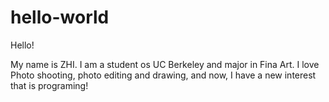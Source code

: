 # hello-world

Hello!

My name is ZHI. I am a student os UC Berkeley and major in Fina Art. I love Photo shooting, photo editing and drawing, and now, I have a new interest that is programing!
